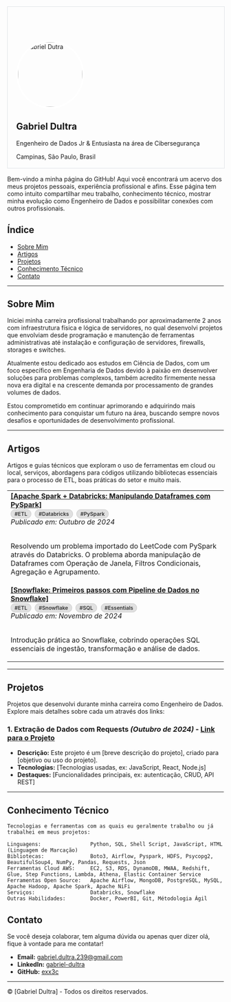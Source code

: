 <div style="width: 100%; border: 1px solid #dfe2e5; overflow: hidden; margin-bottom: 16px;">
  <!-- Imagem de Fundo -->
  <div style="width: 100%; background-image: url('https://media.licdn.com/dms/image/v2/D4E16AQFxAQHoxQmq6w/profile-displaybackgroundimage-shrink_350_1400/profile-displaybackgroundimage-shrink_350_1400/0/1719354406463?e=1733961600&v=beta&t=SPUztuTiGKKWeEHkbGfSGljAo_cb2sNuUZmz14ux58k'); background-size: cover; height: 190px;"></div>

  <!-- Conteúdo Principal: Foto de Perfil e Informações -->
  <div style="width: 100%; text-align: left; padding: 20px; padding-bottom: 4px; margin-top: -72px;">
    <!-- Foto de Perfil -->
    <img src="https://media.licdn.com/dms/image/v2/D4E03AQG8Zs47HC0Bew/profile-displayphoto-shrink_800_800/profile-displayphoto-shrink_800_800/0/1718231760894?e=1733961600&v=beta&t=gCoabjw99nQ7yo8QTmoVLlxMVt32tQfStIOOJsxo7fU" alt="Gabriel Dutra" style="width: 150px; height: 150px; border-radius: 50%; border: 4px solid white; margin-top: -60px;">
    <!-- Nome e Descrição -->
    <h2>Gabriel Dultra</h2>
    <p>Engenheiro de Dados Jr & Entusiasta na área de Cibersegurança</p>
    <p>Campinas, São Paulo, Brasil</p>
  </div>
</div>

Bem-vindo a minha página do GitHub! Aqui você encontrará um acervo dos meus projetos pessoais, experiência profissional e afins. Esse página tem como intuito compartilhar meu trabalho, conhecimento técnico, mostrar minha evolução como Engenheiro de Dados e possibilitar conexões com outros profissionais.

## Índice
- [Sobre Mim](#sobre-mim)
- [Artigos](#artigos)
- [Projetos](#projetos)
- [Conhecimento Técnico](#conhecimento-técnico)
- [Contato](#contato)

---

## Sobre Mim
Iniciei minha carreira profissional trabalhando por aproximadamente 2 anos com infraestrutura física e lógica de servidores, no qual desenvolvi projetos que envolviam desde programação e manutenção de ferramentas administrativas até instalação e configuração de servidores, firewalls, storages e switches.

Atualmente estou dedicado aos estudos em Ciência de Dados, com um foco específico em Engenharia de Dados devido à paixão em desenvolver soluções para problemas complexos, também acredito firmemente nessa nova era digital e na crescente demanda por processamento de grandes volumes de dados.

Estou comprometido em continuar aprimorando e adquirindo mais conhecimento para conquistar um futuro na área, buscando sempre novos desafios e oportunidades de desenvolvimento profissional.

---

## Artigos
Artigos e guias técnicos que exploram o uso de ferramentas em cloud ou local, serviços, abordagens para códigos utilizando bibliotecas essenciais para o processo de ETL, boas práticas do setor e muito mais.

<table>
  <tr>
    <td>
      <a href="databricks"><b>[Apache Spark + Databricks: Manipulando Dataframes com PySpark]</b></a>
      <br>
      <span style="background-color:#e0e0e0; color:#333; padding:2px 8px; border-radius:15px; font-size:12px; font-weight:600; border:1px solid #ccc;">#ETL</span>&nbsp;
      <span style="background-color:#e0e0e0; color:#333; padding:2px 8px; border-radius:15px; font-size:12px; font-weight:600; border:1px solid #ccc;">#Databricks</span>&nbsp;
      <span style="background-color:#e0e0e0; color:#333; padding:2px 8px; border-radius:15px; font-size:12px; font-weight:600; border:1px solid #ccc;">#PySpark</span>
      <br>
      <i>Publicado em: Outubro de 2024</i><br><br>
      <p>Resolvendo um problema importado do LeetCode com PySpark através do Databricks. O problema aborda manipulação de Dataframes com Operação de Janela, Filtros Condicionais, Agregação e Agrupamento.</p>
    </td>
  </tr>
  <tr>
    <td>
      <a href="snowflake"><b>[Snowflake: Primeiros passos com Pipeline de Dados no Snowflake]</b></a>
      <br>
      <span style="background-color:#e0e0e0; color:#333; padding:2px 8px; border-radius:15px; font-size:12px; font-weight:600; border:1px solid #ccc;">#ETL</span>&nbsp;
      <span style="background-color:#e0e0e0; color:#333; padding:2px 8px; border-radius:15px; font-size:12px; font-weight:600; border:1px solid #ccc;">#Snowflake</span>&nbsp;
      <span style="background-color:#e0e0e0; color:#333; padding:2px 8px; border-radius:15px; font-size:12px; font-weight:600; border:1px solid #ccc;">#SQL</span>&nbsp;
      <span style="background-color:#e0e0e0; color:#333; padding:2px 8px; border-radius:15px; font-size:12px; font-weight:600; border:1px solid #ccc;">#Essentials</span>
      <br>
      <i>Publicado em: Novembro de 2024</i><br><br>        
      <p>Introdução prática ao Snowflake, cobrindo operações SQL essenciais de ingestão, transformação e análise de dados.</p>
    </td>
  </tr>
</table>

---

## Projetos
Projetos que desenvolvi durante minha carreira como Engenheiro de Dados. Explore mais detalhes sobre cada um através dos links:

### 1. Extração de Dados com Requests *(Outubro de 2024)* - [Link para o Projeto](https://github.com/seuusuario/projeto-a)
   - **Descrição:** Este projeto é um [breve descrição do projeto], criado para [objetivo ou uso do projeto].
   - **Tecnologias:** [Tecnologias usadas, ex: JavaScript, React, Node.js]
   - **Destaques:** [Funcionalidades principais, ex: autenticação, CRUD, API REST]

---

## Conhecimento Técnico

```
Tecnologias e ferramentas com as quais eu geralmente trabalho ou já trabalhei em meus projetos:

Linguagens:                Python, SQL, Shell Script, JavaScript, HTML (Linguagem de Marcação)
Bibliotecas:               Boto3, Airflow, Pyspark, HDFS, Psycopg2, BeautifulSoup4, NumPy, Pandas, Requests, Json
Ferramentas Cloud AWS:     EC2, S3, RDS, DynamoDB, MWAA, Redshift, Glue, Step Functions, Lambda, Athena, Elastic Container Service
Ferramentas Open Source:   Apache Airflow, MongoDB, PostgreSQL, MySQL, Apache Hadoop, Apache Spark, Apache NiFi
Serviços:                  Databricks, Snowflake
Outras Habilidades:        Docker, PowerBI, Git, Métodologia Ágil
```

## Contato

Se você deseja colaborar, tem alguma dúvida ou apenas quer dizer olá, fique à vontade para me contatar! 

- **Email:** [gabriel.dultra.239@gmail.com](mailto:gabriel.dultra.239@gmail.com)
- **LinkedIn:** [gabriel-dultra](https://www.linkedin.com/in/gabriel-dultra/)
- **GitHub:** [exx3c](https://github.com/exx3c/)

---

© [Gabriel Dultra] - Todos os direitos reservados.
